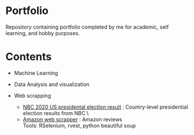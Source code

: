 # Portfolio
Repository containing portfolio completed by me for academic, self learning, and hobby purposes. 
# Contents
* Machine Learning 

* Data Analysis and visualization


* Web scrapping 
  * [NBC 2020 US presidental election result](https://github.com/charlottetse33/portfolio/blob/main/NBC%20US%20election/web%20scrapping.R) : Country-level presidential election results from NBC \
  * [Amazon web scrapper](https://github.com/charlottetse33/portfolio/blob/main/Amazon%20web%20scrapping/Web_scrapper%20-%20Amazon%20reviews.py) : Amazon reviews\
Tools: RSelenium, rvest, python beautiful soup


